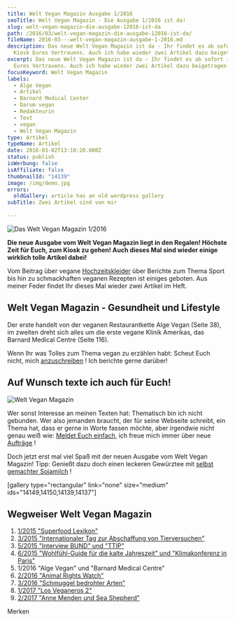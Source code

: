```yaml
---
title: Welt Vegan Magazin Ausgabe 1/2016
seoTitle: Welt Vegan Magazin - Die Ausgabe 1/2016 ist da!
slug: welt-vegan-magazin-die-ausgabe-12016-ist-da
path: /2016/03/welt-vegan-magazin-die-ausgabe-12016-ist-da/
fileName: 2016-03---welt-vegan-magazin-ausgabe-1-2016.md
description: Das neue Welt Vegan Magazin ist da - Ihr findet es ab sofort im
  Kiosk Eures Vertrauens. Auch ich habe wieder zwei Artikel dazu beigetragen.
excerpt: Das neue Welt Vegan Magazin ist da - Ihr findet es ab sofort im Kiosk
  Eures Vertrauens. Auch ich habe wieder zwei Artikel dazu beigetragen.
focusKeyword: Welt Vegan Magazin
labels:
  - Alge Vegan
  - Artikel
  - Barnard Medical Center
  - Darum vegan
  - Redakteurin
  - Text
  - vegan
  - Welt Vegan Magazin
type: Artikel
typeName: Artikel
date: 2016-03-02T13:18:20.000Z
status: publish
isWerbung: false
isAffiliate: false
thumbnailId: "14139"
image: /img/demo.jpg
errors:
  oldGallery: article has an old wordpress gallery
subTitle: Zwei Artikel sind von mir
  
---
```


![Das Welt Vegan Magazin 1/2016](http://cardamonchai.com/wp-content/uploads/2016/03/25319062412_a3755328fb_z.jpg "Das Welt Vegan Magazin 1/2016")

**Die neue Ausgabe vom Welt Vegan Magazin liegt in den Regalen! Höchste Zeit für
Euch, zum Kiosk zu gehen! Auch dieses Mal sind wieder einige wirklich tolle
Artikel dabei!**

Vom Beitrag über vegane
[Hochzeitskleider](/2016/02/hochzeitsfotografin-petra-fritzi-hennemann-im-interview/)
über Berichte zum Thema Sport bis hin zu schmackhaften veganen Rezepten ist
einiges geboten. Aus meiner Feder findet Ihr dieses Mal wieder zwei Artikel im
Heft.

## Welt Vegan Magazin - Gesundheit und Lifestyle

Der erste handelt von der veganen Restaurantkette Alge Vegan (Seite 38), im
zweiten dreht sich alles um die erste vegane Klinik Amerikas, das Barnard
Medical Centre (Seite 116).

Wenn Ihr was Tolles zum Thema vegan zu erzählen habt: Scheut Euch nicht, mich
[anzuschreiben](mailto:info@cardamonchai.com) ! Ich berichte gerne darüber!

## Auf Wunsch texte ich auch für Euch!

![Welt Vegan Magazin](http://cardamonchai.com/wp-content/uploads/2016/03/25319089342_265805d22b_z-640x427.jpg "Text: Anne Reis")

Wer sonst Interesse an meinen Texten hat: Thematisch bin ich nicht gebunden. Wer
also jemanden braucht, der für seine Webseite schreibt, ein Thema hat, dass er
gerne in Worte fassen möchte, aber irgendwie nicht genau weiß wie:
[Meldet Euch einfach](mailto:info@cardamonchai.com), ich freue mich immer über
neue [Aufträge](mailto:info@cardamonchai.com) !

Doch jetzt erst mal viel Spaß mit der neuen Ausgabe vom Welt Vegan Magazin!
Tipp: Genießt dazu doch einen leckeren Gewürztee mit
[selbst gemachter Sojamilch](/2014/12/diy-sojamilch/) !

[gallery type="rectangular" link="none" size="medium"
ids="14149,14150,14139,14137"]

## Wegweiser Welt Vegan Magazin

1.  [1/2015 "Superfood Lexikon"](/2015/04/mein-erster-artikel-im-welt-vegan-magazin/)
1.  [3/2015 "Internationaler Tag zur Abschaffung von Tierversuchen"](/2015/05/das-neue-welt-vegan-magazin-ist-da/)
1.  [5/2015 "Interview BUND" und "TTIP"](/2015/10/die-fuenfte-ausgabe-vom-welt-vegan-magazin-ist-da/)
1.  [6/2015 "Wohlfühl-Guide für die kalte Jahreszeit" und "Klimakonferenz in Paris"](/2015/12/die-sechste-ausgabe-vom-welt-vegan-magazin-ist-da/)
1.  1/2016 "Alge Vegan" und "Barnard Medical Centre"
1.  [2/2016 "Animal Rights Watch"](/2016/08/welt-vegan-magazin-22016/)
1.  [3/2016 "Schmuggel bedrohter Arten"](/2016/09/thomas-d-im-welt-vegan-magazin/)
1.  [1/2017 "Los Veganeros 2"](/2017/03/los-veganeros-welt-vegan-magazin-1-2017/)
1.  [2/2017 "Anne Menden und Sea Shepherd"](/2017/06/welt-vegan-magazin-2-2017-anne-menden/)

Merken

  